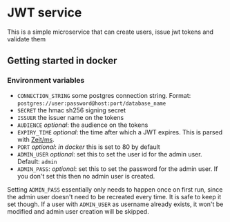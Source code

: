 # JWT service

This is a simple microservice that can create users, issue jwt tokens and
validate them

## Getting started in docker

### Environment variables

- `CONNECTION_STRING` some postgres connection string. Format:
  `postgres://user:password@host:port/database_name`
- `SECRET` the hmac sh256 signing secret
- `ISSUER` the issuer name on the tokens
- `AUDIENCE` _optional_: the audience on the tokens
- `EXPIRY_TIME` _optional_: the time after which a JWT expires. This is parsed
  with [Zeit/ms](https://github.com/zeit/ms).
- `PORT` _optional_: _in docker_ this is set to 80 by default
- `ADMIN_USER` _optional_: set this to set the user id for the admin user.
  Default: `admin`
- `ADMIN_PASS`: _optional_: set this to set the password for the admin user.
  If you don't set this then no admin user is created.

Setting `ADMIN_PASS` essentially only needs to happen once on first run, since
the admin user doesn't need to be recreated every time. It is safe to keep it
set though. If a user with `ADMIN_USER` as username already exists, it won't be
modified and admin user creation will be skipped.
